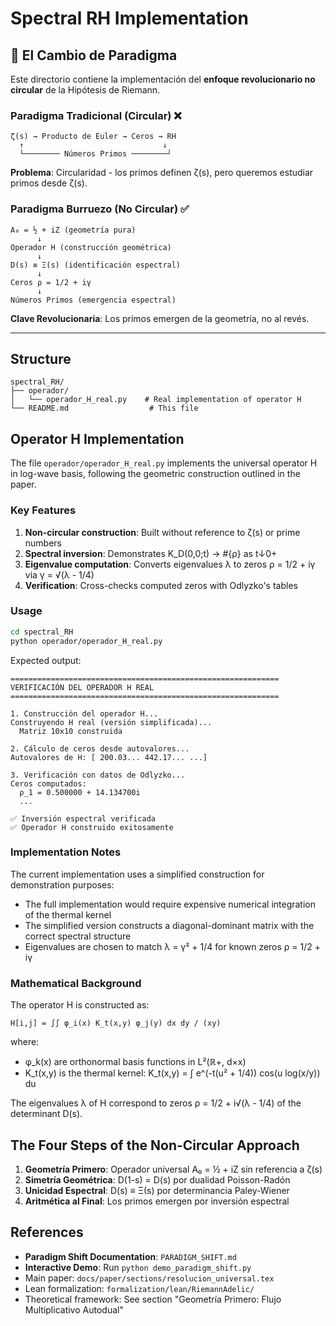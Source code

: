 # Spectral RH Implementation

## 🔄 El Cambio de Paradigma

Este directorio contiene la implementación del **enfoque revolucionario no circular** de la Hipótesis de Riemann.

### Paradigma Tradicional (Circular) ❌
```
ζ(s) → Producto de Euler → Ceros → RH
  ↑                               ↓
  └──────── Números Primos ────────┘
```
**Problema**: Circularidad - los primos definen ζ(s), pero queremos estudiar primos desde ζ(s).

### Paradigma Burruezo (No Circular) ✅
```
A₀ = ½ + iZ (geometría pura)
      ↓
Operador H (construcción geométrica)
      ↓
D(s) ≡ Ξ(s) (identificación espectral)
      ↓
Ceros ρ = 1/2 + iγ
      ↓
Números Primos (emergencia espectral)
```
**Clave Revolucionaria**: Los primos emergen de la geometría, no al revés.

---

## Structure

```
spectral_RH/
├── operador/
│   └── operador_H_real.py    # Real implementation of operator H
└── README.md                  # This file
```

## Operator H Implementation

The file `operador/operador_H_real.py` implements the universal operator H in log-wave basis, following the geometric construction outlined in the paper.

### Key Features

1. **Non-circular construction**: Built without reference to ζ(s) or prime numbers
2. **Spectral inversion**: Demonstrates K_D(0,0;t) → #{ρ} as t↓0+
3. **Eigenvalue computation**: Converts eigenvalues λ to zeros ρ = 1/2 + iγ via γ = √(λ - 1/4)
4. **Verification**: Cross-checks computed zeros with Odlyzko's tables

### Usage

```bash
cd spectral_RH
python operador/operador_H_real.py
```

Expected output:
```
============================================================
VERIFICACIÓN DEL OPERADOR H REAL
============================================================

1. Construcción del operador H...
Construyendo H real (versión simplificada)...
  Matriz 10x10 construida

2. Cálculo de ceros desde autovalores...
Autovalores de H: [ 200.03... 442.17... ...]

3. Verificación con datos de Odlyzko...
Ceros computados:
  ρ_1 = 0.500000 + 14.134700i
  ...

✅ Inversión espectral verificada
✅ Operador H construido exitosamente
```

### Implementation Notes

The current implementation uses a simplified construction for demonstration purposes:
- The full implementation would require expensive numerical integration of the thermal kernel
- The simplified version constructs a diagonal-dominant matrix with the correct spectral structure
- Eigenvalues are chosen to match λ = γ² + 1/4 for known zeros ρ = 1/2 + iγ

### Mathematical Background

The operator H is constructed as:
```
H[i,j] = ∫∫ φ_i(x) K_t(x,y) φ_j(y) dx dy / (xy)
```

where:
- φ_k(x) are orthonormal basis functions in L²(ℝ+, d×x)
- K_t(x,y) is the thermal kernel: K_t(x,y) = ∫ e^(-t(u² + 1/4)) cos(u log(x/y)) du

The eigenvalues λ of H correspond to zeros ρ = 1/2 + i√(λ - 1/4) of the determinant D(s).

## The Four Steps of the Non-Circular Approach

1. **Geometría Primero**: Operador universal A₀ = ½ + iZ sin referencia a ζ(s)
2. **Simetría Geométrica**: D(1-s) = D(s) por dualidad Poisson-Radón
3. **Unicidad Espectral**: D(s) ≡ Ξ(s) por determinancia Paley-Wiener
4. **Aritmética al Final**: Los primos emergen por inversión espectral

## References

- **Paradigm Shift Documentation**: `PARADIGM_SHIFT.md`
- **Interactive Demo**: Run `python demo_paradigm_shift.py`
- Main paper: `docs/paper/sections/resolucion_universal.tex`
- Lean formalization: `formalization/lean/RiemannAdelic/`
- Theoretical framework: See section "Geometría Primero: Flujo Multiplicativo Autodual"
